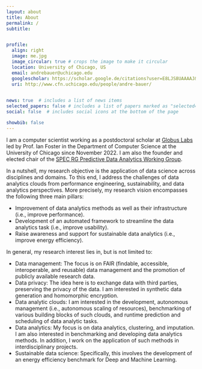 ```yaml
---
layout: about
title: About
permalink: /
subtitle: 


profile:
  align: right
  image: me.jpg
  image_circular: true # crops the image to make it circular
  location: University of Chicago, US
  email: andrebauer@uchicago.edu
  googlescholar: https://scholar.google.de/citations?user=E8LJS8UAAAAJ&hl
  uri: http://www.cfn.uchicago.edu/people/andre-bauer/
  

news: true  # includes a list of news items
selected_papers: false # includes a list of papers marked as "selected={true}"
social: false  # includes social icons at the bottom of the page

showbib: false
---
```


I am a computer scientist working as a postdoctoral scholar at [Globus Labs](https://labs.globus.org/) led by Prof. Ian Foster in the Department of Computer Science at the University of Chicago since November 2022. I am also the founder and elected chair of the [SPEC RG Predictive Data Analytics Working Group](https://research.spec.org/working-groups/rg-predictive-data-analytics/).

In a nutshell, my research objective is the application of data science across disciplines and domains. To this end, I address the challenges of data analytics clouds from performance engineering, sustainability, and data analytics perspectives. More precisely, my research vision encompasses the following three main pillars:
* Improvement of data analytics methods as well as their infrastructure (i.e., improve performance).
* Development of an automated framework to streamline the data analytics task (i.e., improve usability).
* Raise awareness and support for sustainable data analytics (i.e., improve energy efficiency).

In general, my research interest lies in, but is not limited to:
* Data management: The focus is on FAIR (findable, accessible, interoperable, and reusable) data management and the promotion of publicly available research data.
* Data privacy: The idea here is to exchange data with third parties, preserving the privacy of the data. I am interested in synthetic data generation and homomorphic encryption.
* Data analytic clouds: I am interested in the development, autonomous management (i.e., autonomous scaling of resources), benchmarking of various building blocks of such clouds, and runtime prediction and scheduling of data analytic tasks.
* Data analytics: My focus is on data analytics, clustering, and imputation. I am also interested in benchmarking and developing data analytics methods. In addition, I work on the application of such methods in interdisciplinary projects.
* Sustainable data science: Specifically, this involves the development of an energy efficiency benchmark for Deep and Machine Learning.
